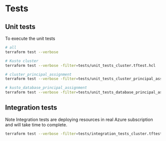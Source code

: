 # Tests

## Unit tests


To execute the unit tests
```bash
# all
terraform test --verbose

# Kusto cluster
terraform test --verbose -filter=tests/unit_tests_cluster.tftest.hcl

# cluster_principal_assignment
terraform test --verbose -filter=tests/unit_tests_cluster_principal_assignment.tftest.hcl

# kusto_database_principal_assignment
terraform test --verbose -filter=tests/unit_tests_database_principal_assignment.tftest.hcl
```

## Integration tests

Note Integration tests are deploying resources in real Azure subscription and will take time to complete. 

```bash
terraform test --verbose -filter=tests/integration_tests_cluster.tftest.hcl

```
